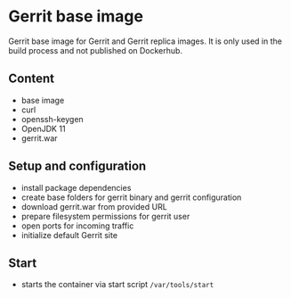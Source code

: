 # Gerrit base image

Gerrit base image for Gerrit and Gerrit replica images.
It is only used in the build process and not published on Dockerhub.

## Content

* base image
* curl
* openssh-keygen
* OpenJDK 11
* gerrit.war

## Setup and configuration

* install package dependencies
* create base folders for gerrit binary and gerrit configuration
* download gerrit.war from provided URL
* prepare filesystem permissions for gerrit user
* open ports for incoming traffic
* initialize default Gerrit site

## Start

* starts the container via start script `/var/tools/start`
